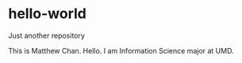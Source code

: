# hello-world
Just another repository

This is Matthew Chan.  Hello.  I am Information Science major at UMD.
